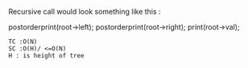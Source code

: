 Recursive call would look something like this : 

  postorderprint(root->left);
  postorderprint(root->right);
  print(root->val);

    TC :O(N)
    SC :O(H)/ <=O(N)
    H : is height of tree